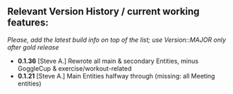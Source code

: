 ## Relevant Version History / current working features:

_Please, add the latest build info on top of the list; use Version::MAJOR only after gold release_

- **0.1.36** [Steve A.] Rewrote all main & secondary Entities, minus GoggleCup & exercise/workout-related
- **0.1.21** [Steve A.] Main Entities halfway through (missing: all Meeting entities)
